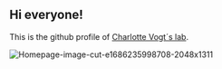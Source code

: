 ## Hi everyone! 

This is the github profile of [Charlotte Vogt´s lab](https://charlottevogtlab.net.technion.ac.il). 

![Homepage-image-cut-e1686235998708-2048x1311](https://github.com/VogtLab/.github/assets/119315272/823f6af1-1ede-402a-8c89-a3107610dbef)
